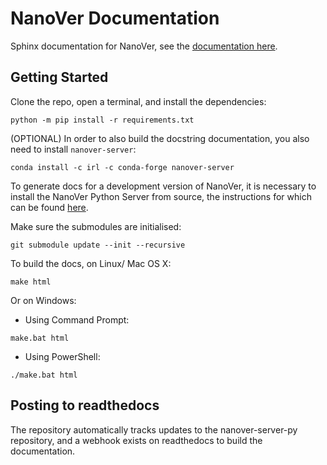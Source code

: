# NanoVer Documentation

Sphinx documentation for NanoVer, see the [documentation here](https://irl2.github.io/nanover-docs/#).

## Getting Started

Clone the repo, open a terminal, and install the dependencies: 

```
python -m pip install -r requirements.txt
```

(OPTIONAL) In order to also build the docstring documentation, you also need to 
install `nanover-server`:

```
conda install -c irl -c conda-forge nanover-server
```

To generate docs for a development version of NanoVer, it is necessary to 
install the NanoVer Python Server from source, the instructions for which
can be found [here](https://github.com/IRL2/nanover-server-py/blob/main/README.md#setup-nanover-server-py-for-developers-on-mac-and-linux).

Make sure the submodules are initialised: 

```
git submodule update --init --recursive
```

To build the docs, on Linux/ Mac OS X:

```
make html
```

Or on Windows:

* Using Command Prompt:
```
make.bat html
```
* Using PowerShell:
```
./make.bat html
```


## Posting to readthedocs 

The repository automatically tracks updates to the nanover-server-py repository, 
and a webhook exists on readthedocs to build the documentation. 

